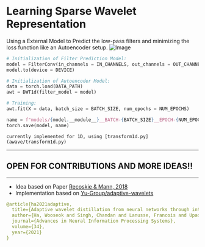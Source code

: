# Learning Sparse Wavelet Representation

Using a External Model to Predict the low-pass filters and minimizing the loss function like an Autoencoder setup.
![Image](materials/plots0.png)

```python
# Initialization of Filter Prediction Model:
model = FilterConv(in_channels = IN_CHANNELS, out_channels = OUT_CHANNELS)
model.to(device = DEVICE)

# Initialization of Autoencoder Model:
data = torch.load(DATA_PATH)
awt = DWT1d(filter_model = model)

# Training:
awt.fit(X = data, batch_size = BATCH_SIZE, num_epochs = NUM_EPOCHS)

name = f"models/{model.__module__}__BATCH-{BATCH_SIZE}__EPOCH-{NUM_EPOCHS}__DATA-{DATA_NAME}__FILTER-{OUT_CHANNELS}__TIME-{time.time()}.pth"
torch.save(model, name)
```
```
currently implemented for 1D, using [transform1d.py](awave/transform1d.py)
```
---
## OPEN FOR CONTRIBUTIONS AND MORE IDEAS!!
---
- Idea based on Paper [Recoskie & Mann, 2018](https://www.google.com/url?sa=t&rct=j&q=&esrc=s&source=web&cd=&cad=rja&uact=8&ved=2ahUKEwjGy8SR5_WCAxXEa2wGHdlgCm8QFnoECAkQAw&url=https%3A%2F%2Farxiv.org%2Fpdf%2F1802.02961%23%3A~%3Atext%3DThe%2520learned%2520wavelets%2520are%2520shown%2Clearn%2520from%2520raw%2520audio%2520data.&usg=AOvVaw0TjVoVVJS3c4JWTkyR4SW4&opi=89978449)
- Implementation based on [Yu-Group/adaptive-wavelets](https://github.com/Yu-Group/adaptive-wavelets)
```yaml
@article{ha2021adaptive,
  title={Adaptive wavelet distillation from neural networks through interpretations},
  author={Ha, Wooseok and Singh, Chandan and Lanusse, Francois and Upadhyayula, Srigokul and Yu, Bin},
  journal={Advances in Neural Information Processing Systems},
  volume={34},
  year={2021}
}
```